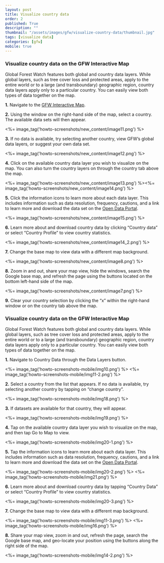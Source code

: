 ```yaml
---
layout: post
title: Visualize country data
order: 2
published: True
description: ""
thumbnail: "/assets/images/gfw/visualize-country-data/thumbnail.jpg"
tags: [visualize data]
categories: [gfw]
mobile: true
---
```





<div id="desktopContent" class="content">
  <h3>Visualize country data on the GFW Interactive Map</h3>
  <p>Global Forest Watch features both global and country data layers. While global layers, such as tree cover loss and protected areas, apply to the entire world or to a large (and transboundary) geographic region, country data layers apply only to a particular country. You can easily view both types of data together on the map.</p>
  <p><strong>1.</strong> Navigate to the <a href="/map" target="_blank">GFW Interactive Map</a>.</p>
  <p><strong>2.</strong> Using the window on the right-hand side of the map, select a country. The available data sets will then appear.</p>
  <p><%= image_tag('howto-screenshots/new_content/image11.png') %></p>
  <p><strong>3.</strong> If no data is available, try selecting another country, view GFW’s global data layers, or suggest your own data set.</p>
  <p><%= image_tag('howto-screenshots/new_content/image12.png') %></p>
  <p><strong>4.</strong> Click on the available country data layer you wish to visualize on the map. You can also turn the country layers on through the country tab above the map.</p>
  <p><%= image_tag('howto-screenshots/new_content/image13.png') %><%= image_tag('howto-screenshots/new_content/image14.png') %></p>
  <p><strong>5.</strong> Click the information icons to learn more about each data layer. This includes information such as data resolution, frequency, cautions, and a link to learn more and download the data set on the <a href="http://data.globalforestwatch.org/" target="_blank">Open Data Portal</a>.</p>
  <p><%= image_tag('howto-screenshots/new_content/image15.png') %></p>
  <p><strong>6.</strong> Learn more about and download country data by clicking “Country data” or select “Country Profile” to view country statistics.</p>
  <p><%= image_tag('howto-screenshots/new_content/image14_2.png') %></p>
  <p><strong>7.</strong> Change the base map to view data with a different map background.</p>
  <p><%= image_tag('howto-screenshots/new_content/image8.png') %></p>
  <p><strong>8.</strong> Zoom in and out, share your map view, hide the windows, search the Google base map, and refresh the page using the buttons located on the bottom left-hand side of the map.</p>
  <p><%= image_tag('howto-screenshots/new_content/image7.png') %></p>
  <p><strong>9.</strong> Clear your country selection by clicking the “x” within the right-hand window or on the country tab above the map.</p>
</div>








<div id="mobileContent" class="content">
  <h3>Visualize country data on the GFW Interactive Map</h3>
  <p>Global Forest Watch features both global and country data layers. While global layers, such as tree cover loss and protected areas, apply to the entire world or to a large (and transboundary) geographic region, country data layers apply only to a particular country. You can easily view both types of data together on the map.</p>
  <p><strong>1.</strong> Navigate to Country Data through the Data Layers button.</p>
  <p><%= image_tag('howto-screenshots-mobile/img10.png') %>
  <%= image_tag('howto-screenshots-mobile/img11-2.png') %></p>
  <p><strong>2.</strong> Select a country from the list that appears. If no data is available, try selecting another country by tapping on “change country”.</p>
  <p><%= image_tag('howto-screenshots-mobile/img18.png') %></p>
  <p><strong>3.</strong> If datasets are available for that country, they will appear.</p>
  <p><%= image_tag('howto-screenshots-mobile/img19.png') %></p>
  <p><strong>4.</strong> Tap on the available country data layer you wish to visualize on the map, and then tap Go to Map to view.</p>
  <p><%= image_tag('howto-screenshots-mobile/img20-1.png') %></p>
  <p><strong>5.</strong> Tap the information icons to learn more about each data layer. This includes information such as data resolution, frequency, cautions, and a link to learn more and download the data set on the <a href="http://data.globalforestwatch.org/" target="_blank">Open Data Portal</a>.</p>
  <p><%= image_tag('howto-screenshots-mobile/img20-2.png') %>
  <%= image_tag('howto-screenshots-mobile/img21.png') %></p>
  <p><strong>6.</strong> Learn more about and download country data by tapping “Country Data” or select “Country Profile” to view country statistics.</p>
  <p><%= image_tag('howto-screenshots-mobile/img20-3.png') %></p>
  <p><strong>7.</strong> Change the base map to view data with a different map background.</p>
  <p><%= image_tag('howto-screenshots-mobile/img11-3.png') %>
  <%= image_tag('howto-screenshots-mobile/img16.png') %></p>
  <p><strong>8.</strong> Share your map view, zoom in and out, refresh the page, search the Google base map, and geo-locate your position using the buttons along the right side of the map.</p>
  <p><%= image_tag('howto-screenshots-mobile/img14-2.png') %></p>
</div>
